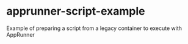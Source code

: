 # apprunner-script-example
Example of preparing a script from a legacy container to execute with AppRunner

